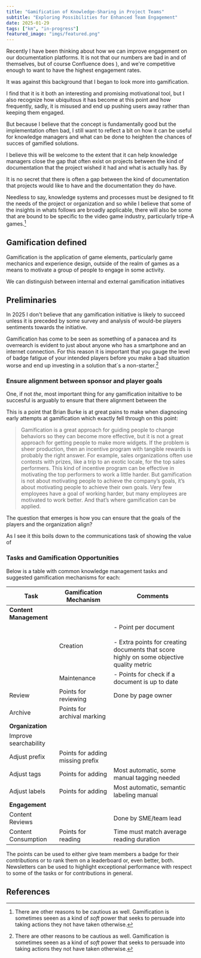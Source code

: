 ```yaml
---
title: "Gamification of Knowledge-Sharing in Project Teams" 
subtitle: "Exploring Possibilities for Enhanced Team Engagement"
date: 2025-01-29
tags: ["km", "in-progress"]
featured_image: "imgs/featured.png"
---
```



Recently I have been thinking about how we can improve engagement on our documentation platforms. It is not that our numbers are bad in and of themselves, but of course Confluence does ), and we're competitive enough to want to have the highest engagement rates.

It was against this background that I began to look more into gamification. 

I find that it is it both an interesting and promising motivational tool, but I also recognize how ubiquitous it has become at this point and how frequently, sadly, it is misused and end up pushing users away rather than keeping them engaged.
 
But because I believe that the concept is fundamentally good but the implementation often bad, I still want to reflect a bit on how it can be useful for knowledge managers and what can be done to heighten the chances of succes of gamified solutions.

I believe this will be welcome to the extent that it can help knowledge managers close the gap that often exist on projects between the kind of documentation that the project wished it had and what is actually has. By 

It is no secret that there is often a gap between the kind of documentation that projects would like to have and the documentation they do have.

Needless to say, knowledge systems and processes must be designed to fit the needs of the project or organization and so while I believe that some of the insights in whats follows are broadly applicable, there will also be some that are bound to be specific to the video game industry, particularly tripe-A games.[^1]

## Gamification defined 

Gamification is the application of game elements, particularly game mechanics and experience design, outside of the realm of games as a means to motivate a group of people to engage in some activity.

We can distinguish between internal and external gamification initiatives

## Preliminaries


In 2025 I don't believe that any gamification initiative is likely to succeed unless it is preceded by some survey and analysis of would-be players sentiments towards the initiative. 

Gamification has come to be seen as something of a panacea and its overrearch is evident to just about anyone who has a smartphone and an internet connection. For this reason it is important that you gauge the level of badge fatigue of your intended players before you make a bad situation worse and end up investing in a solution that´s a non-starter.[^1]


### Ensure alignment between sponsor and player goals

One, if not *the*, most important thing for any gamification initaitive to be succesful is arguably to ensure that there alignment between the 

This is a point that Brian Burke is at great pains to make when diagnosing early attempts at gamification which exactly fell through on this point:

>Gamification is a great approach for guiding people to change behaviors so they can become more effective, but it is not a great approach for getting people to make more widgets. If the problem is sheer production, then an incentive program with tangible rewards is probably the right answer. For example, sales organizations often use contests with prizes, like a trip to an exotic locale, for the top sales performers. This kind of incentive program can be effective in motivating the top performers to work a little harder. But gamification is not about motivating people to achieve the company’s goals, it’s about motivating people to achieve their own goals. Very few employees have a goal of working harder, but many employees are motivated to work better. And that’s where gamification can be applied.



The question that emerges is how you can ensure that the goals of the players and the organization align?

As I see it this boils down to the communications task of showing the value of 



### Tasks and Gamification Opportunities

Below is a table with common knowledge management tasks and suggested gamification mechanisms for each:

| Task | Gamification Mechanism | Comments |
|------|----------------------|-----------|
| **Content Management** |||
    | Creation | - Point per document<br><br>- Extra points for creating documents that score highly on some objective quality metric | Users are creators |
        | Maintenance | - Points for check if a document is up to date | This will frequently be part of a LCM framework together with e.g reviews|
| Review | Points for reviewing | Done by page owner |
| Archive | Points for archival marking | |
| **Organization** |||
| Improve searchability | | |
| Adjust prefix | Points for adding missing prefix | |
| Adjust tags | Points for adding | Most automatic, some manual tagging needed |
| Adjust labels | Points for adding | Most automatic, semantic labeling manual |
| **Engagement** |||
| Content Reviews | | Done by SME/team lead |
| Content Consumption | Points for reading | Time must match average reading duration |

The points can be used to either give team members a badge for their contributions or to rank them on a leaderboard or, even better, both. Newsletters can be used to highlight exceptional performance with respect to some of the tasks or for contributions in general.


## References

[^1]: There are other reasons to be cautious as well. Gamification is sometimes seeen as a kind of *soft* power that seeks to persuade into taking actions they not have taken otherwise.


